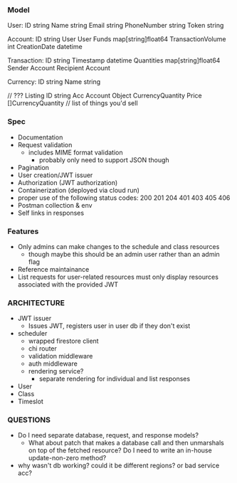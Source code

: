### Model
User:
ID string
Name string
Email string
PhoneNumber string
Token string

Account:
ID string
User User
Funds map[string]float64
TransactionVolume int
CreationDate datetime

Transaction:
ID string
Timestamp datetime
Quantities map[string]float64
Sender Account
Recipient Account

Currency:
ID string
Name string

// ???
Listing
ID string
Acc Account
Object CurrencyQuantity
Price []CurrencyQuantity // list of things you'd sell

### Spec
* Documentation
* Request validation
    - includes MIME format validation
        - probably only need to support JSON though
* Pagination
* User creation/JWT issuer
* Authorization (JWT authorization)
* Containerization (deployed via cloud run)
* proper use of the following status codes:
    200
    201
    204
    401
    403
    405
    406
* Postman collection & env
* Self links in responses 

### Features
* Only admins can make changes to the schedule and class resources
    - though maybe this should be an admin user rather than an admin flag 
* Reference maintainance
* List requests for user-related resources must only display resources associated with the provided JWT

### ARCHITECTURE
* JWT issuer
    - Issues JWT, registers user in user db if they don't exist
* scheduler
    - wrapped firestore client
    - chi router
    - validation middleware
    - auth middleware
    - rendering service?
        - separate rendering for individual and list responses
* User
* Class
* Timeslot

### QUESTIONS
* Do I need separate database, request, and response models?
    - What about patch that makes a database call and then unmarshals on top of the fetched resource? Do I need to write an in-house update-non-zero method?
* why wasn't db working? could it be different regions? or bad service acc?
